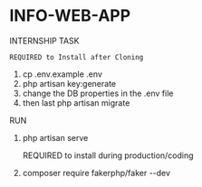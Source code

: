# INFO-WEB-APP
INTERNSHIP TASK

    REQUIRED to Install after Cloning
1. cp .env.example .env
2. php artisan key:generate
3. change the DB properties in the .env file
4. then  last php artisan migrate

RUN
1. php artisan serve

    REQUIRED to install during production/coding
1. composer require fakerphp/faker --dev
